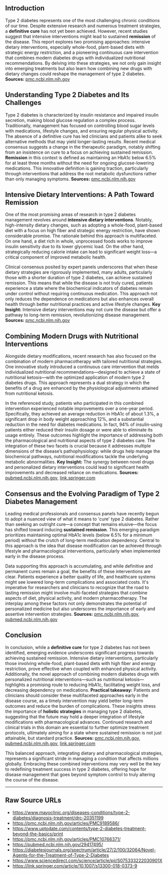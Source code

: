 Introduction
------------
Type 2 diabetes represents one of the most challenging chronic conditions of our time. Despite extensive research and numerous treatment strategies, a **definitive cure** has not yet been achieved. However, recent studies suggest that intensive interventions might lead to sustained **remission** of the disease. This report explores two promising approaches: intensive dietary interventions, especially whole-food, plant-based diets with strategic energy restriction, and a pioneering continuous care intervention that combines modern diabetes drugs with individualized nutritional recommendations. By delving into these strategies, we not only gain insight into emerging treatments but also learn how combining new drugs with dietary changes could reshape the management of type 2 diabetes. **Sources:** [pmc.ncbi.nlm.nih.gov](https://pmc.ncbi.nlm.nih.gov/articles/PMC9189586/)

Understanding Type 2 Diabetes and Its Challenges
---------------------------------------------------
Type 2 diabetes is characterized by insulin resistance and impaired insulin secretion, making blood glucose regulation a complex process. Traditionally, management has focused on controlling blood sugar levels with medications, lifestyle changes, and ensuring regular physical activity. The absence of a definitive cure has led clinicians and patients alike to seek alternative methods that may yield longer-lasting results. Recent medical consensus suggests a change in the therapeutic paradigm, notably shifting from an insistence on cure to a focus on achieving sustained remission. **Remission** in this context is defined as maintaining an HbA1c below 6.5% for at least three months without the need for ongoing glucose-lowering medications. This innovative definition is gaining traction, particularly through interventions that address the root metabolic dysfunctions rather than only managing symptoms. **Sources:** [pmc.ncbi.nlm.nih.gov](https://pmc.ncbi.nlm.nih.gov/articles/PMC9189586/)

Intensive Dietary Interventions: A Path Toward Remission
---------------------------------------------------------
One of the most promising areas of research in type 2 diabetes management revolves around **intensive dietary interventions**. Notably, high-intensity dietary changes, such as adopting a whole-food, plant-based diet with a focus on high fiber and strategic energy restriction, have shown considerable promise. The rationale behind this approach is multifaceted. On one hand, a diet rich in whole, unprocessed foods works to improve insulin sensitivity due to its lower glycemic load. On the other hand, strategically reducing calorie intake can lead to significant weight loss—a critical component of improved metabolic health.

Clinical consensus posited by expert panels underscores that when these dietary strategies are rigorously implemented, many adults, particularly those with a shorter duration of type 2 diabetes, can achieve sustained remission. This means that while the disease is not truly cured, patients experience a state where the biochemical indicators of diabetes remain under control without requiring continuous medication. This approach not only reduces the dependence on medications but also enhances overall health through better nutritional practices and active lifestyle changes. **Key Insight:** Intensive dietary interventions may not cure the disease but offer a pathway to long-term remission, revolutionizing disease management. **Sources:** [pmc.ncbi.nlm.nih.gov](https://pmc.ncbi.nlm.nih.gov/articles/PMC9189586/)

Combining Modern Drugs with Nutritional Interventions
--------------------------------------------------------
Alongside dietary modifications, recent research has also focused on the combination of modern pharmacotherapy with tailored nutritional strategies. One innovative study introduced a continuous care intervention that melds individualized nutritional recommendations—designed to achieve a state of nutritional ketosis—with the optimized application of modern type 2 diabetes drugs. This approach represents a dual strategy in which the benefits of a drug are enhanced by the physiological adjustments attained from nutritional ketosis.

In the referenced study, patients who participated in this combined intervention experienced notable improvements over a one-year period. Specifically, they achieved an average reduction in HbA1c of about 1.3%, a significant drop in body weight approaching 12%, and a substantial reduction in the need for diabetes medications. In fact, 94% of insulin-using patients either reduced their insulin dosage or were able to eliminate its usage entirely. These outcomes highlight the importance of addressing both the pharmacological and nutritional aspects of type 2 diabetes care. The integration of these two facets is crucial because it addresses multiple dimensions of the disease’s pathophysiology: while drugs help manage the biochemical pathways, nutritional modifications tackle the underlying metabolic abnormalities. **Key Insight:** The synergy between novel drugs and personalized dietary interventions could lead to significant health improvements and decreased reliance on medications. **Sources:** [pubmed.ncbi.nlm.nih.gov](https://pubmed.ncbi.nlm.nih.gov/29417495/), [link.springer.com](https://link.springer.com/article/10.1007/s13300-018-0373-9)

Consensus and the Evolving Paradigm of Type 2 Diabetes Management
------------------------------------------------------------------
Leading medical professionals and consensus panels have recently begun to adopt a nuanced view of what it means to 'cure' type 2 diabetes. Rather than seeking an outright cure—a concept that remains elusive—the focus has shifted toward inducing **sustained remission**. This emerging paradigm prioritizes maintaining optimal HbA1c levels (below 6.5% for a minimum period) without the crutch of long-term medication dependency. Central to this approach is the idea that disease modification can be achieved through lifestyle and pharmacological interventions, particularly when implemented early in the disease process. 

Data supporting this approach is accumulating, and while definitive and permanent cures remain a goal, the benefits of these interventions are clear. Patients experience a better quality of life, and healthcare systems might see lowered long-term complications and associated costs. It's imperative for researchers and clinicians to recognize that the road to lasting remission might involve multi-faceted strategies that combine aspects of diet, physical activity, and modern pharmacotherapy. The interplay among these factors not only demonstrates the potential of personalized medicine but also underscores the importance of early and assertive intervention strategies. **Sources:** [pmc.ncbi.nlm.nih.gov](https://pmc.ncbi.nlm.nih.gov/articles/PMC9189586/), [pubmed.ncbi.nlm.nih.gov](https://pubmed.ncbi.nlm.nih.gov/29417495/)

Conclusion
-----------
In conclusion, while a **definitive cure** for type 2 diabetes has not been identified, emerging evidence underscores significant progress towards achieving sustained remission. Intensive dietary interventions, particularly those involving whole-food, plant-based diets with high fiber and energy restriction, prove effective when coupled with enhanced physical activity. Additionally, the novel approach of combining modern diabetes drugs with personalized nutritional interventions—such as nutritional ketosis—highlights a promising route to reducing HbA1c, facilitating weight loss, and decreasing dependency on medications. **Practical takeaway:** Patients and clinicians should consider these multifaceted approaches early in the disease course, as a timely intervention may yield better long-term outcomes and reduce the burden of complications. These insights stress the importance of **holistic strategies** in managing type 2 diabetes, suggesting that the future may hold a deeper integration of lifestyle modifications with pharmacological advances. Continued research and clinical trials in this domain are essential to further optimize treatment protocols, ultimately aiming for a state where sustained remission is not just attainable, but standard practice. **Sources:** [pmc.ncbi.nlm.nih.gov](https://pmc.ncbi.nlm.nih.gov/articles/PMC9189586/), [pubmed.ncbi.nlm.nih.gov](https://pubmed.ncbi.nlm.nih.gov/29417495/), [link.springer.com](https://link.springer.com/article/10.1007/s13300-018-0373-9)

This balanced approach, integrating dietary and pharmacological strategies, represents a significant stride in managing a condition that affects millions globally. Embracing these combined interventions may very well be the key to redefining treatment success in type 2 diabetes, offering hope for disease management that goes beyond symptom control to truly altering the course of the disease.

---
## Raw Source URLs

- https://www.mayoclinic.org/diseases-conditions/type-2-diabetes/diagnosis-treatment/drc-20351199
- https://pmc.ncbi.nlm.nih.gov/articles/PMC9189586/
- https://www.uptodate.com/contents/type-2-diabetes-treatment-beyond-the-basics/print
- https://pmc.ncbi.nlm.nih.gov/articles/PMC10766371/
- https://pubmed.ncbi.nlm.nih.gov/29417495/
- https://diabetesjournals.org/spectrum/article/27/2/100/32064/Novel-Agents-for-the-Treatment-of-Type-2-Diabetes
- https://www.sciencedirect.com/science/article/pii/S075333222030901X
- https://link.springer.com/article/10.1007/s13300-018-0373-9